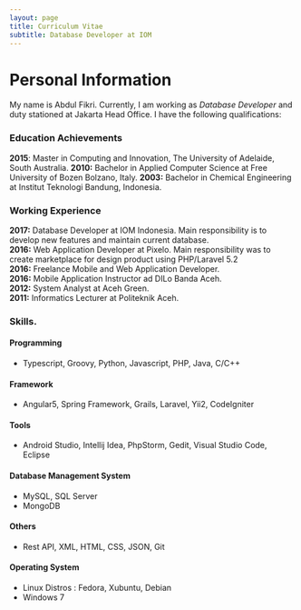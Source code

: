 ```yaml
---
layout: page
title: Curriculum Vitae
subtitle: Database Developer at IOM
---
```

# Personal Information
My name is Abdul Fikri. Currently, I am working as *Database Developer* and duty stationed at Jakarta Head Office. I have the following qualifications:

### Education Achievements
**2015**: Master in Computing and Innovation, The University of Adelaide, South Australia.
**2010:** Bachelor in Applied Computer Science at Free University of Bozen Bolzano, Italy.
**2003:** Bachelor in Chemical Engineering at Institut Teknologi Bandung, Indonesia.

### Working Experience
**2017:** Database Developer at IOM Indonesia. Main responsibility is to develop new features and maintain current database. <br>
**2016:** Web Application Developer at Pixelo. Main responsibility was to create marketplace for design product using PHP/Laravel 5.2 <br>
**2016:** Freelance Mobile and Web Application Developer. <br>
**2016:** Mobile Application Instructor ad DILo Banda Aceh. <br>
**2012:** System Analyst at Aceh Green. <br>
**2011:** Informatics Lecturer at Politeknik Aceh.

### Skills.
#### Programming
- Typescript, Groovy, Python, Javascript, PHP, Java, C/C++ 

#### Framework
- Angular5, Spring Framework, Grails, Laravel, Yii2, CodeIgniter  

#### Tools
- Android Studio, Intellij Idea, PhpStorm, Gedit, Visual Studio Code, Eclipse   

#### Database Management System
- MySQL, SQL Server
- MongoDB
#### Others
- Rest API, XML, HTML, CSS, JSON, Git
#### Operating System
- Linux Distros : Fedora, Xubuntu, Debian
- Windows 7
